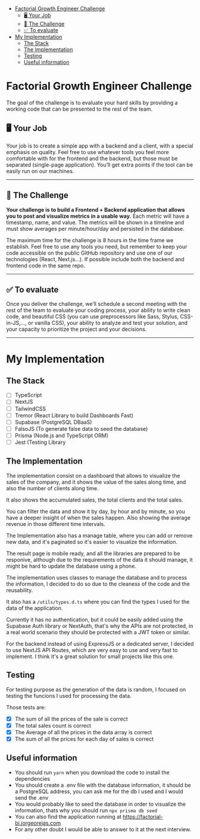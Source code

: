 - [Factorial Growth Engineer Challenge](#factorial-growth-engineer-challenge)
  - [🖥 Your Job](#-your-job)
  - [💪 The Challenge](#-the-challenge)
  - [✅ To evaluate](#-to-evaluate)
- [My Implementation](#my-implementation)
  - [The Stack](#the-stack)
  - [The Implementation](#the-implementation)
  - [Testing](#testing)
  - [Useful information](#useful-information)

# Factorial Growth Engineer Challenge

The goal of the challenge is to evaluate your hard skills by providing a working code that can be presented to the rest of the team.

## 🖥 Your Job

Your job is to create a simple app with a backend and a client, with a special emphasis on quality. Feel free to use whatever tools you feel more comfortable with for the frontend and the backend, but those must be separated (single-page application). You’ll get extra points if the tool can be easily run on our machines.

---

## 💪 The Challenge

**Your challenge is to build a Frontend + Backend application that allows you to post and visualize metrics in a usable way.** Each metric will have a timestamp, name, and value. The metrics will be shown in a timeline and must show averages per minute/hour/day and persisted in the database.

The maximum time for the challenge is 8 hours in the time frame we establish. Feel free to use any tools you need, but remember to keep your code accessible on the public GitHub repository and use one of our technologies (React, Next.js...). If possible include both the backend and frontend code in the same repo.

---

## ✅ To evaluate

Once you deliver the challenge, we’ll schedule a second meeting with the rest of the team to evaluate your coding process, your ability to write clean code, and beautiful CSS (you can use preprocessors like Sass, Stylus, CSS-in-JS,..., or vanilla CSS), your ability to analyze and test your solution, and your capacity to prioritize the project and your decisions.

---

# My Implementation

## The Stack

- [ ] TypeScript
- [ ] NextJS
- [ ] TailwindCSS
- [ ] Tremor (React Library to build Dashboards Fast)
- [ ] Supabase (PostgreSQL DBaaS)
- [ ] FalsoJS (To generate false data to seed the database)
- [ ] Prisma (Node.js and TypeScript ORM)
- [ ] Jest (Testing Library

## The Implementation

The implementation consist on a dashboard that allows to visualize the sales of the company, and it shows the value of the sales along time, and also the number of clients along time.

It also shows the accumulated sales, the total clients and the total sales.

You can filter the data and show it by day, by hour and by minute, so you have a deeper insight of when the sales happen. Also showing the average revenue in those different time intervals.

The Implementation also has a manage table, where you can add or remove new data, and it's paginated so it's easier to visualize the information.

The result page is mobile ready, and all the libraries are prepared to be responive, although due to the requirements of the data it should manage, it might be hard to update the database using a phone.

The implementation uses classes to manage the database and to process the information, I decided to do so due to the cleaness of the code and the reusability.

It also has a `/utils/types.d.ts` where you can find the types I used for the data of the application.

Currently it has no authentication, but it could be easily added using the Supabase Auth library or NextAuth, that's why the APIs are not protected, in a real world scenario they should be protected with a JWT token or similar.

For the backend instead of using ExpressJS or a dedicated server, I decided to use NextJS API Routes, which are very easy to use and very fast to implement. I think it's a great solution for small projects like this one.

## Testing

For testing purpose as the generation of the data is random, I focused on testing the funcions I used for processing the data.

Those tests are:

- [x] The sum of all the prices of the sale is correct
- [x] The total sales count is correct
- [x] The Average of all the prices in the data array is correct
- [x] The sum of all the prices for each day of sales is correct

## Useful information

- You should run `yarn` when you download the code to install the dependencies
- You should create a .env file with the database information, it should be a PostgreSQL address, you can ask me for the db I used and I would send the .env
- You would probably like to seed the database in order to visualize the information, thats why you should run `npx prisma db seed`
- You can also find the application running at https://factorial-bi.jorgeorejas.com
- For any other doubt I would be able to answer to it at the next interview.
